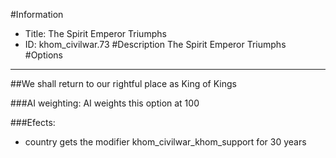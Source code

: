 #Information
 - Title: The Spirit Emperor Triumphs
 - ID: khom_civilwar.73
#Description
The Spirit Emperor Triumphs
#Options

___
##We shall return to our rightful place as King of Kings

###AI weighting:
AI weights this option at 100


###Efects:<ul><li>country gets the modifier khom_civilwar_khom_support for 30 years</li></ul>
